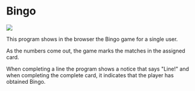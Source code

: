 # Bingo

![](/images/bingo-cards-png-6.png)

This program shows in the browser the Bingo game for a single user.

As the numbers come out, the game marks the matches in the assigned card.

When completing a line the program shows a notice that says "Line!" and when completing the complete card, it indicates that the player has obtained Bingo.

<!-- Este programa muestra en el navegador el juego de Bingo para un sólo usuario.

A medida que van saliendo los números, el juego va marcando las coincidencias en el cartón asignado.

Al completar una línea el programa muestra un aviso que dice "Línea!" y al complear el cartón completo, indica que el jugador ha obtenido Bingo. -->